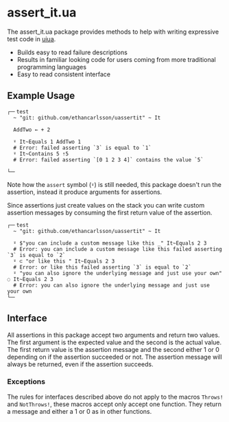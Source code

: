 # assert_it.ua

The assert_it.ua package provides methods to help with writing expressive test code
in [uiua](https://www.uiua.org/).

- Builds easy to read failure descriptions
- Results in familiar looking code for users coming from more traditional
  programming languages
- Easy to read consistent interface

## Example Usage

```
┌─╴test
  ~ "git: github.com/ethancarlsson/uassertit" ~ It

  AddTwo ← + 2

  ⍤ It~Equals 1 AddTwo 1
  # Error: failed asserting `3` is equal to `1`
  ⍤ It~Contains 5 ⇡5
  # Error: failed asserting `[0 1 2 3 4]` contains the value `5`

└─╴
```

Note how the `assert` symbol (`⍤`) is still needed, this package doesn't run
the assertion, instead it produce arguments for assertions.

Since assertions just create values on the stack you can write custom assertion
messages by consuming the first return value of the assertion.

```
┌─╴test
  ~ "git: github.com/ethancarlsson/uassertit" ~ It

  ⍤ $"you can include a custom message like this _" It~Equals 2 3
  # Error: you can include a custom message like this failed asserting `3` is equal to `2`
  ⍤ ⊂ "or like this " It~Equals 2 3
  # Error: or like this failed asserting `3` is equal to `2`
  ⍤ "you can also ignore the underlying message and just use your own" ◌ It~Equals 2 3
  # Error: you can also ignore the underlying message and just use your own
└─╴
```

## Interface

All assertions in this package accept two arguments and return two values.
The first argument is the expected value and the second is the actual value.
The first return value is the assertion message and the second either 1 or 0
depending on if the assertion succeeded or not. The assertion message will
always be returned, even if the assertion succeeds.

### Exceptions

The rules for interfaces described above do not apply to the macros `Throws!` and
`NotThrows!`, these macros accept only accept one function. They return a
message and either a 1 or 0 as in other functions.
